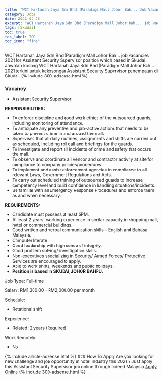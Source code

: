 ```yaml
---
title: "WCT Hartanah Jaya Sdn Bhd (Paradigm Mall Johor Bah... Job Vacancies 2021 - Assistant Security Supervisor" 
category: Jobs 
date: 2021-02-26 
excerpt: "WCT Hartanah Jaya Sdn Bhd (Paradigm Mall Johor Bah... job vacancies 2021 for Assistant Security Supervisor position which based in Skudai. Jawatan kosong WCT Hartanah Jaya Sdn Bhd (Paradigm Mall Johor Bah... 2021 terkini untuk kekosongan Assistant Security Supervisor penempatan di Skudai" 
tags: [Skudai] 
toc: true 
toc_label: TOC 
toc_icon: "fire" 
--- 
```


WCT Hartanah Jaya Sdn Bhd (Paradigm Mall Johor Bah... job vacancies 2021 for Assistant Security Supervisor position which based in Skudai. Jawatan kosong WCT Hartanah Jaya Sdn Bhd (Paradigm Mall Johor Bah... 2021 terkini untuk kekosongan Assistant Security Supervisor penempatan di Skudai. 
{% include 300-adsense.html %} 
### Vacancy 
- Assistant Security Supervisor 
<div><p><b>RESPONSIBILITIES: </b></p><ul><li>To enforce discipline and good work ethics of the outsourced guards, including monitoring of attendance.</li><li>To anticipate any preventive and pro-active actions that needs to be taken to prevent crime in and around the mall.</li><li>Supervises that all daily routines, assignments and shifts are carried out as scheduled, including roll call and briefings for the guards.</li><li>To investigate and report all incidents of crime and safety that occurs the mall.</li><li>To observe and coordinate all vendor and contractor activity at site for compliance to company policies/procedures.</li><li>To implement and assist enforcement agencies in compliance to all relevant Laws, Government Regulations and Acts.</li><li>To carry out scheduled training of outsourced guards to increase competency level and build confidence in handling situations/incidents.</li><li>Be familiar with all Emergency Response Procedures and enforce them as and when necessary.</li></ul><p><b>REQUIREMENTS: </b></p><ul><li>Candidate must possess at least SPM.</li><li>At least 2 years' working experience in similar capacity in shopping mall, hotel or commercial buildings.</li><li>Good written and verbal communication skills &#8211; English and Bahasa Malaysia.</li><li>Computer literate</li><li>Good leadership with high sense of integrity.</li><li>Good problem solving/ investigation skills.</li><li>Non-executives specializing in Security/ Armed Forces/ Protective Services are encouraged to apply.</li><li>Able to work shifts, weekends and public holidays.</li><li><b>Position is based in SKUDAI,JOHOR BAHRU.</b></li></ul><p>Job Type: Full-time</p><p>Salary: RM1,300.00 - RM2,000.00 per month</p><p>Schedule:</p><ul><li>Rotational shift</li></ul><p>Experience:</p><ul><li>Related: 2 years (Required)</li></ul><p>Work Remotely:</p><ul><li>No</li></ul></div> 
{% include article-adsense.html %} 
### How To Apply 
Are you looking for new challenge and job opportunity in hotel industry this 2021 ?
Just apply this Assistant Security Supervisor job online through Indeed Malaysia 
<a href="https://malaysia.indeed.com/viewjob?jk=852d63a74d48e0c4" class="btn btn--info" target="_blank" rel="nofollow noopenner">Apply Online</a> 
{% include 300-adsense.html %} 